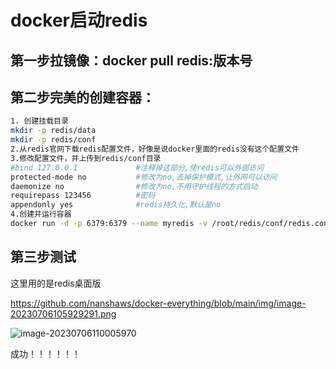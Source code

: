 # docker启动redis

## 第一步拉镜像：docker pull redis:版本号

## 第二步完美的创建容器：

```bash
1. 创建挂载目录
mkdir -p redis/data 
mkdir -p redis/conf
2.从redis官网下载redis配置文件，好像是说docker里面的redis没有这个配置文件
3.修改配置文件，并上传到redis/conf目录
#bind 127.0.0.1             #注释掉这部分,使redis可以外部访问
protected-mode no           #修改为no,去掉保护模式,让外网可以访问
daemonize no                #修改为no,不用守护线程的方式启动
requirepass 123456          #密码
appendonly yes              #redis持久化,默认是no
4.创建并运行容器
docker run -d -p 6379:6379 --name myredis -v /root/redis/conf/redis.conf :/etc/redis/redis.conf -v /root/redis/data:/data redis:7.0 redis-server /etc/redis/redis.conf --appendonly yes                         
```

## 第三步测试

这里用的是redis桌面版

https://github.com/nanshaws/docker-everything/blob/main/img/image-20230706105929291.png

![image-20230706110005970](C:\Users\cao'yang'lin\AppData\Roaming\Typora\typora-user-images\image-20230706110005970.png)

成功！！！！！！
